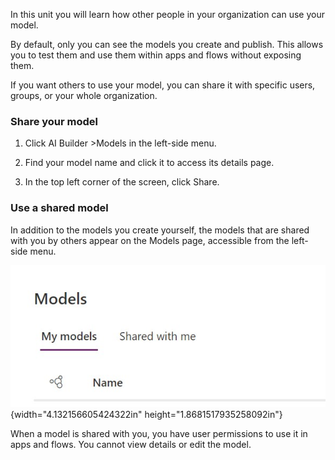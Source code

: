 In this unit you will learn how other people in your organization can
use your model.

By default, only you can see the models you create and publish. This
allows you to test them and use them within apps and flows without
exposing them.

If you want others to use your model, you can share it with specific
users, groups, or your whole organization.

### Share your model

1.  Click AI Builder \>Models in the left-side menu.

2.  Find your model name and click it to access its details page.

3.  In the top left corner of the screen, click Share.

### Use a shared model

In addition to the models you create yourself, the models that are
shared with you by others appear on the Models page, accessible from the
left-side menu.

![Use a shared model](../media/image3.jpg){width="4.132156605424322in"
height="1.8681517935258092in"}

When a model is shared with you, you have user permissions to use it in
apps and flows. You cannot view details or edit the model.
